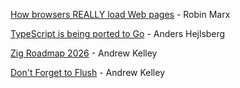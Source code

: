 [How browsers REALLY load Web pages](https://fosdem.org/2025/schedule/event/fosdem-2025-4852-how-browsers-really-load-web-pages/) - Robin Marx

[TypeScript is being ported to Go](https://www.youtube.com/watch?v=10qowKUW82U) - Anders Hejlsberg

[Zig Roadmap 2026](https://www.youtube.com/watch?v=x3hOiOcbgeA) - Andrew Kelley

[Don't Forget to Flush](https://www.youtube.com/watch?v=f30PceqQWko) - Andrew Kelley
